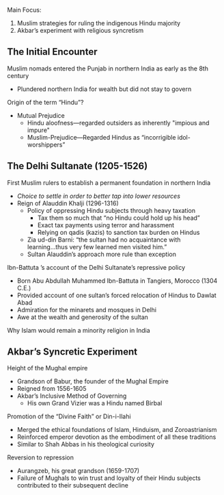 Main Focus:  
1) Muslim strategies for ruling the indigenous Hindu majority  
2) Akbar’s experiment with religious syncretism  

## The Initial Encounter  

Muslim nomads entered the Punjab in northern India as early as the 8th century  
- Plundered northern India for wealth but did not stay to govern  

Origin of the term “Hindu”?  
- Mutual Prejudice  
	- Hindu aloofness—regarded outsiders as inherently "impious and impure"
	- Muslim-Prejudice—Regarded Hindus as “incorrigible idol-worshippers”  
## The Delhi Sultanate (1205-1526)  
First Muslim rulers to establish a permanent foundation in northern India 
- *Choice to settle in order to better tap into lower resources*
- Reign of Alauddin Khalji (1296-1316)  
	- Policy of oppressing Hindu subjects through heavy taxation  
		- Tax them so much that “no Hindu could hold up his head”  
		- Exact tax payments using terror and harassment  
		- Relying on qadis (kazis) to sanction tax burden on Hindus  
	- Zia ud-din Barni: “the sultan had no acquaintance with learning...thus very few learned men visited him.”  
	- Sultan Alauddin’s approach more rule than exception

Ibn-Battuta ’s account of the Delhi Sultanate’s repressive policy  
- Born Abu Abdullah Muhammed Ibn-Battuta in Tangiers, Morocco (1304 C.E.)  
- Provided account of one sultan’s forced relocation of Hindus to Dawlat Abad  
- Admiration for the minarets and mosques in Delhi  
- Awe at the wealth and generosity of the sultan  

Why Islam would remain a minority religion in India  
## Akbar’s Syncretic Experiment  
Height of the Mughal empire  
- Grandson of Babur, the founder of the Mughal Empire  
- Reigned from 1556-1605  
- Akbar’s Inclusive Method of Governing  
	- His own Grand Vizier was a Hindu named Birbal  

Promotion of the “Divine Faith” or Din-i-Ilahi  
- Merged the ethical foundations of Islam, Hinduism, and Zoroastrianism  
- Reinforced emperor devotion as the embodiment of all these traditions  
- Similar to Shah Abbas in his theological curiosity  

Reversion to repression  
- Aurangzeb, his great grandson (1659-1707)  
- Failure of Mughals to win trust and loyalty of their Hindu subjects contributed to their subsequent decline